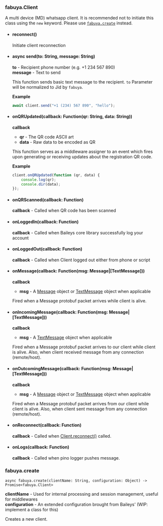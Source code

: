 ### fabuya.Client
A multi device (MD) whatsapp client.
It is recommended not to initiate this class using the `new` keyword.
Please use [`fabuya.create`](#fabuyacreate) instead.

 - #### reconnect()
   Initiate client reconnection
 - #### async send(to: String, message: String)
   **to** - Recipient phone number (e.g. +1 234 567 890)<br>
   **message** - Text to send

   This function sends basic text message to the recipient.
   `to` Parameter will be normalized to Jid by `fabuya`.

   **Example**
   ```js
   await client.send("+1 (234) 567 890", "hello");
   ```
 - #### onQRUpdated(callback: Function(qr: String, data: String))
   **callback**
    - **qr** - The QR code ASCII art
    - **data** - Raw data to be encoded as QR

    This function serves as a middleware assigner
    to an event which fires upon generating or receiving
    updates about the registration QR code.

    **Example**
    ```js
    client.onQRUpdated(function (qr, data) {
    	console.log(qr);
    	console.dir(data);
    });
    ```
 - #### onQRScanned(callback: Function)
   **callback** - Called when QR code has been scanned
 - #### onLoggedIn(callback: Function)
   **callback** - Called when Baileys core library successfully log your account
 - #### onLoggedOut(callback: Function)
   **callback** - Called when Client logged out either from phone or script
 - #### onMessage(callback: Function(msg: Message|[TextMessage]))
   **callback**
    - **msg** - A [Message](#Message) object or [TextMessage](#TextMessage) object when applicable

   Fired when a Message protobuf packet arrives while client is alive.
 - #### onIncomingMessage(callback: Function(msg: Message|[TextMessage]))
   **callback**
    - **msg** - A [TextMessage](#TextMessage) object when applicable

   Fired when a Message protobuf packet arrives to our client while client is alive.
   Also, when client received message from any connection (remote/host).
 - #### onOutcomingMessage(callback: Function(msg: Message|[TextMessage]))
   **callback**
    - **msg** - A [Message](#Message) object or [TextMessage](#TextMessage) object when applicable

   Fired when a Message protobuf packet arrives from our client while client is alive.
   Also, when client sent message from any connection (remote/host).
 - #### onReconnect(callback: Function)
   **callback** - Called when [Client.reconnect()](#reconnect) called.
 - #### onLogs(callback: Function)
   **callback** - Called when pino logger pushes message.

### fabuya.create
```
async fabuya.create(clientName: String, configuration: Object) -> Promise<fabuya.Client>
```
**clientName** - Used for internal processing and session management, useful for middlewares<br>
**configuration** - An extended configuration brought from Baileys' (WIP: implement a class for this)


Creates a new client.

